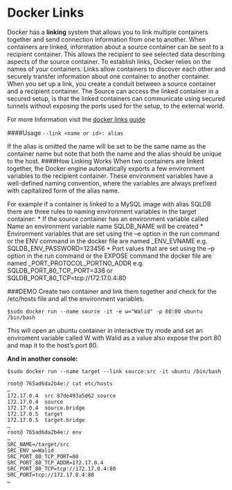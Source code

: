 # Docker Links

Docker has a **linking** system that allows you to link multiple containers together and send connection information from one to another. When containers are linked, information about a source container can be sent to a recipient container. This allows the recipient to see selected data describing aspects of the source container.
To establish links, Docker relies on the names of your containers. Links allow containers to discover each other and securely transfer information about one container to another container. When you set up a link, you create a conduit between a source container and a recipient container. The Source can access the linked container in a secured setup, is that the linked containers can communicate using secured tunnels without exposing the ports used for the setup, to the external world.

For more Information visit the [docker links guide](https://docs.docker.com/userguide/dockerlinks/)

####Usage
```--link <name or id>: alias```

If the alias is omitted the name will be set to be the same name as the container name but note that both the name and the alias should be unique to the host.
####How Linking Works
When two containers are linked together, the Docker engine automatically exports a few environment variables to the recipient container. These environment variables have a well-defined naming convention, where the variables are always prefixed with capitalized form of the alias name.

For example if a container is linked to a MySQL image with alias SQLDB there are three rules to naming environment variables in the target container:
* 
If the source container has an environment variable called Name an environment variable name SQLDB_NAME will be created
* 
Environment variables that are set using the –e option in the run command or the ENV command in the docker file are named <alias>_ENV_EVNAME e.g. SQLDB_ENV_PASSWORD=123456
* 
Port values that are set using the –p option in the run command or the EXPOSE command the docker file are named <alias>_PORT_PROTOCOL_PORTNO_ADDR e.g. SQLDB_PORT_80_TCP_PORT=336 or SQLDB_PORT_80_TCP=tcp://172.17.0.4:80

###DEMO
Create two container and link them together and check for the /etc/hosts file and all the environment variables.

```$sudo docker run --name source -it -e w="Walid" -p 80:80 ubuntu /bin/bash```

This will open an ubuntu container in interactive tty mode and set an enviroment variable called W with Walid as a value also expose the port 80 and map it to the host’s port 80.

**And in another console:**

```$sudo docker run --name target --link source:src -it ubuntu /bin/bash```

    root@ 765ad6da2b4e:/ cat etc/hosts
    …
    172.17.0.4	src 87de493a5d62 source
    172.17.0.4	source
    172.17.0.4	source.bridge
    172.17.0.5	target
    172.17.0.5	target.bridge
    …
    root@ 765ad6da2b4e:/ env
    …
    SRC_NAME=/target/src
    SRC_ENV_w=Walid
    SRC_PORT_80_TCP_PORT=80
    SRC_PORT_80_TCP_ADDR=172.17.0.4
    SRC_PORT_80_TCP=tcp://172.17.0.4:80
    SRC_PORT=tcp://172.17.0.4:80
    …